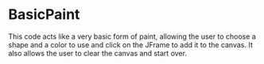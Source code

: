 # BasicPaint
This code acts like a very basic form of paint, allowing the user to choose a shape and a color to use and click on the JFrame to add it to the canvas. It also allows the user to clear the canvas and start over. 
